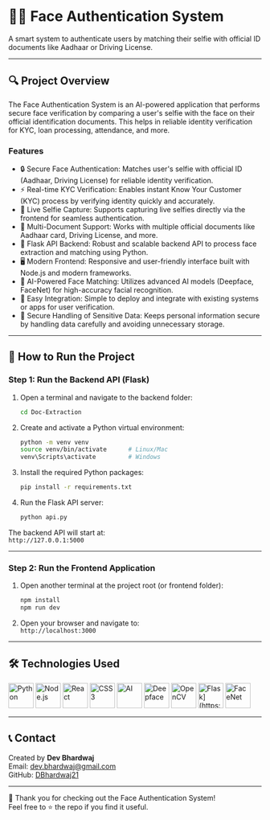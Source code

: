 # 🧑‍💻 Face Authentication System


A smart system to authenticate users by matching their selfie with official ID documents like Aadhaar or Driving License.

---

## 🔍 Project Overview

The Face Authentication System is an AI-powered application that performs secure face verification by comparing a user's selfie with the face on their official identification documents. This helps in reliable identity verification for KYC, loan processing, attendance, and more.

### Features
- 🔒 Secure Face Authentication: Matches user's selfie with official ID (Aadhaar, Driving License) for reliable identity verification.
- ⚡ Real-time KYC Verification: Enables instant Know Your Customer (KYC) process by verifying identity quickly and accurately.
- 🤳 Live Selfie Capture: Supports capturing live selfies directly via the frontend for seamless authentication.
- 🪪 Multi-Document Support: Works with multiple official documents like Aadhaar card, Driving License, and more.
- 📡 Flask API Backend: Robust and scalable backend API to process face extraction and matching using Python.
- 🖥️ Modern Frontend: Responsive and user-friendly interface built with Node.js and modern frameworks.
- 🧠 AI-Powered Face Matching: Utilizes advanced AI models (Deepface, FaceNet) for high-accuracy facial recognition.
- 🔄 Easy Integration: Simple to deploy and integrate with existing systems or apps for user verification.
- 📁 Secure Handling of Sensitive Data: Keeps personal information secure by handling data carefully and avoiding unnecessary storage.

---

## 🚀 How to Run the Project

### Step 1: Run the Backend API (Flask)

1. Open a terminal and navigate to the backend folder:

    ```bash
    cd Doc-Extraction
    ```

2. Create and activate a Python virtual environment:

    ```bash
    python -m venv venv
    source venv/bin/activate      # Linux/Mac
    venv\Scripts\activate         # Windows
    ```

3. Install the required Python packages:

    ```bash
    pip install -r requirements.txt
    ```

4. Run the Flask API server:

    ```bash
    python api.py
    ```

The backend API will start at:  
`http://127.0.0.1:5000`

---

### Step 2: Run the Frontend Application

1. Open another terminal at the project root (or frontend folder):

    ```bash
    npm install
    npm run dev
    ```

2. Open your browser and navigate to:  
`http://localhost:3000`

---


## 🛠 Technologies Used

<p align="left">
  <!-- Python -->
  <img src="https://cdn.jsdelivr.net/gh/devicons/devicon/icons/python/python-original.svg" alt="Python" width="50" height="50" />
  <!-- Node.js -->
  <img src="https://cdn.jsdelivr.net/gh/devicons/devicon/icons/nodejs/nodejs-original.svg" alt="Node.js" width="50" height="50" />
  <!-- React -->
  <img src="https://cdn.jsdelivr.net/gh/devicons/devicon/icons/react/react-original.svg" alt="React" width="50" height="50" />
  <!-- CSS3 -->
  <img src="https://cdn.jsdelivr.net/gh/devicons/devicon/icons/css3/css3-original.svg" alt="CSS3" width="50" height="50" />
  <!-- AI (using TensorFlow icon as AI symbol) -->
  <img src="https://cdn.jsdelivr.net/gh/devicons/devicon/icons/tensorflow/tensorflow-original.svg" alt="AI" width="50" height="50" />
  <!-- Deepface (using face recognition icon) -->
  <img src="https://pypi-camo.freetls.fastly.net/902cc808c72f9247a3df377f968721d0ef0c29f0/68747470733a2f2f7261772e67697468756275736572636f6e74656e742e636f6d2f736572656e67696c2f64656570666163652f6d61737465722f69636f6e2f64656570666163652d69636f6e2d6c6162656c65642e706e67" alt="Deepface" width="50" height="50" />
  <!-- OpenCV -->
  <img src="[https://upload.wikimedia.org/wikipedia/commons/4/49/OpenCV_logo.svg](https://upload.wikimedia.org/wikipedia/commons/thumb/d/d2/OpenCV_logo_black.svg/1200px-OpenCV_logo_black.svg.png)" alt="OpenCV" width="50" height="50" />
  <!-- Flask -->
  <img src="[https://flask.palletsprojects.com/en/2.3.x/_images/flask-logo.png" alt="Flask](https://flask.palletsprojects.com/en/stable/_images/flask-horizontal.png)" width="50" height="50" />
  <!-- FaceNet (using a face recognition icon since no official logo) -->
  <img src="https://encrypted-tbn0.gstatic.com/images?q=tbn:ANd9GcT4gQLvvmzp4rPs635tRR7AiqRW4wSHo-QjHw&s" alt="FaceNet" width="50" height="50" />
</p>



---

## 📞 Contact

Created by **Dev Bhardwaj**  
Email: dev.bhardwaj@gmail.com  
GitHub: [DBhardwaj21](https://github.com/DBhardwaj21)

---

🎉 Thank you for checking out the Face Authentication System!  
Feel free to ⭐ the repo if you find it useful.

